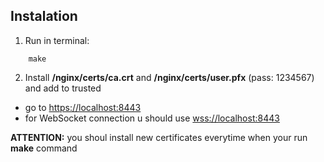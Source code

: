 ## Instalation

1) Run in terminal:

```
    make
```

2) Install **/nginx/certs/ca.crt** and **/nginx/certs/user.pfx** (pass: 1234567) and add to trusted

- go to <https://localhost:8443>
- for WebSocket connection u should use <wss://localhost:8443>

**ATTENTION:** you shoul install new certificates everytime when your run **make** command
